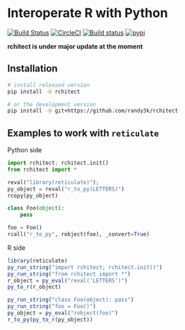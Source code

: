 # Interoperate R with Python

[![Build Status](https://travis-ci.org/randy3k/rchitect.svg?branch=master)](https://travis-ci.org/randy3k/rchitect)
[![CircleCI](https://circleci.com/gh/randy3k/rchitect/tree/master.svg?style=shield)](https://circleci.com/gh/randy3k/rchitect/tree/master)
[![Build status](https://ci.appveyor.com/api/projects/status/4o9m8q61m755xc2a/branch/master?svg=true)](https://ci.appveyor.com/project/randy3k/rchitect/branch/master)
[![pypi](https://img.shields.io/pypi/v/rchitect.svg)](https://pypi.org/project/rchitect/)


**rchitect is under major update at the moment**

## Installation

```sh
# install released version
pip install -U rchitect

# or the development version
pip install -U git+https://github.com/randy3k/rchitect
```


## Examples to work with `reticulate`

Python side

```py
import rchitect; rchitect.init()
from rchitect import *

reval("library(reticulate)");
py_object = reval("r_to_py(LETTERS)")
rcopy(py_object)

class Foo(object):
    pass

foo = Foo()
rcall("r_to_py", robject(foo), _convert=True)
```

R side

```r
library(reticulate)
py_run_string("import rchitect; rchitect.init()")
py_run_string("from rchitect import *")
r_object = py_eval("reval('LETTERS')")
py_to_r(r_object)

py_run_string("class Foo(object): pass")
py_run_string("foo = Foo()")
py_object = py_eval("robject(foo)")
r_to_py(py_to_r(py_object))
```
